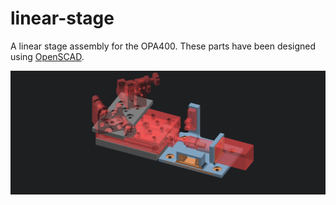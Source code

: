 # linear-stage

A linear stage assembly for the OPA400.
These parts have been designed using [OpenSCAD](https://www.openscad.org/).

![assembly](full_assembly.png)

